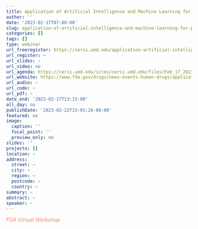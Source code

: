 ```yaml
---
title: Application of Artificial Intelligence and Machine Learning for Precision Medicine
author: ''
date: '2023-02-17T07:00:00'
slug: application-of-artificial-intelligence-and-machine-learning-for-precision-medicine
categories: []
tags: []
type: webinar
url_freeregister: https://cersi.umd.edu/application-artificial-intelligence-machine-learning-precision-medicine
url_register: ~
url_slides: ~
url_video: no
url_agenda: https://cersi.umd.edu/sites/cersi.umd.edu/files/Feb_17_2023_agenda_FINAL%20FEB%2016TH%20UPDATED.pdf
url_website: https://www.fda.gov/drugs/news-events-human-drugs/application-artificial-intelligence-and-machine-learning-precision-medicine-02172023
url_audio: ~
url_code: ~
url_pdf: ~
date_end: '2023-02-17T13:15:00'
all_day: no
publishDate: '2023-02-22T15:01:26-08:00'
featured: no
image:
  caption: ''
  focal_point: ''
  preview_only: no
slides: ''
projects: []
location: ~
address:
  street: ~
  city: ~
  region: ~
  postcode: ~
  country: ~
summary: ~
abstract: ~
speaker: ~
---
```

<span style="color: salmon;">*FDA Virtual Workshop*</span>

<!--more-->
